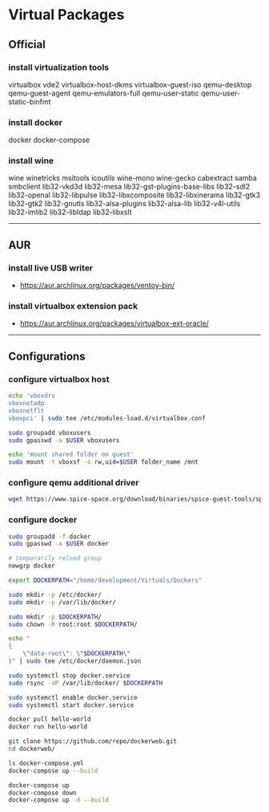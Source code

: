# Virtual Packages

## Official

### install virtualization tools

virtualbox vde2 virtualbox-host-dkms virtualbox-guest-iso
qemu-desktop qemu-guest-agent qemu-emulators-full
qemu-user-static qemu-user-static-binfmt

### install docker

docker docker-compose

### install wine

wine winetricks msitools icoutils
wine-mono wine-gecko cabextract
samba smbclient lib32-vkd3d
lib32-mesa lib32-gst-plugins-base-libs
lib32-sdl2 lib32-openal lib32-libpulse
lib32-libxcomposite lib32-libxinerama
lib32-gtk3 lib32-gtk2 lib32-gnutls
lib32-alsa-plugins lib32-alsa-lib
lib32-v4l-utils lib32-imlib2
lib32-libldap lib32-libxslt

--------------------------------------------------------------------------------

## AUR

### install live USB writer

- https://aur.archlinux.org/packages/ventoy-bin/

### install virtualbox extension pack

- https://aur.archlinux.org/packages/virtualbox-ext-oracle/

--------------------------------------------------------------------------------

## Configurations

### configure virtualbox host

```sh
echo 'vboxdrv
vboxnetadp
vboxnetflt
vboxpci' | sudo tee /etc/modules-load.d/virtualbox.conf

sudo groupadd vboxusers
sudo gpasswd -a $USER vboxusers
```

```sh
echo 'mount shared folder on guest'
sudo mount -t vboxsf -o rw,uid=$USER folder_name /mnt
```

### configure qemu additional driver

```sh
wget https://www.spice-space.org/download/binaries/spice-guest-tools/spice-guest-tools-latest.exe
```

### configure docker

```sh
sudo groupadd -f docker
sudo gpasswd -a $USER docker

# temporarily reload group
newgrp docker

export DOCKERPATH="/home/development/Virtuals/Dockers"

sudo mkdir -p /etc/docker/
sudo mkdir -p /var/lib/docker/

sudo mkdir -p $DOCKERPATH/
sudo chown -R root:root $DOCKERPATH/

echo "
{
    \"data-root\": \"$DOCKERPATH\"
}" | sudo tee /etc/docker/daemon.json

sudo systemctl stop docker.service
sudo rsync -aP /var/lib/docker/ $DOCKERPATH

sudo systemctl enable docker.service
sudo systemctl start docker.service
```

```sh
docker pull hello-world
docker run hello-world
```

```sh
git clone https://github.com/repo/dockerweb.git
cd dockerweb/

ls docker-compose.yml
docker-compose up --build

docker-compose up
docker-compose down
docker-compose up -d --build
```
